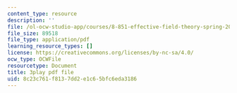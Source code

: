 ```yaml
---
content_type: resource
description: ''
file: /ol-ocw-studio-app/courses/8-851-effective-field-theory-spring-2013/8c23c761f8137dd2e1c65bfc6eda3186_VrXUdbg3NiM.pdf
file_size: 89518
file_type: application/pdf
learning_resource_types: []
license: https://creativecommons.org/licenses/by-nc-sa/4.0/
ocw_type: OCWFile
resourcetype: Document
title: 3play pdf file
uid: 8c23c761-f813-7dd2-e1c6-5bfc6eda3186
---
```

